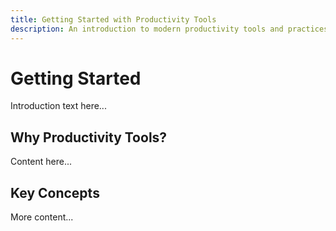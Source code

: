 ```yaml
---
title: Getting Started with Productivity Tools
description: An introduction to modern productivity tools and practices
---
```


# Getting Started

Introduction text here...

## Why Productivity Tools?

Content here...

## Key Concepts

More content...
